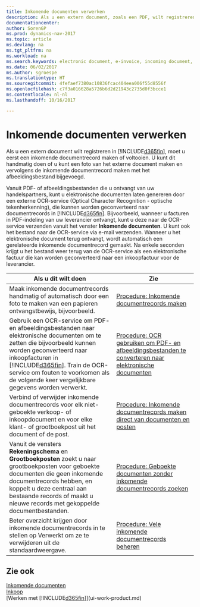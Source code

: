 ```yaml
---
title: Inkomende documenten verwerken
description: Als u een extern document, zoals een PDF, wilt registreren in Dynamics NAV, moet u eerst een inkomende documentrecord maken of voltooien.
documentationcenter: 
author: SorenGP
ms.prod: dynamics-nav-2017
ms.topic: article
ms.devlang: na
ms.tgt_pltfrm: na
ms.workload: na
ms.search.keywords: electronic document, e-invoice, incoming document, OCR, ecommerce, document exchange, import invoice
ms.date: 06/02/2017
ms.author: sgroespe
ms.translationtype: HT
ms.sourcegitcommit: 4fefaef7380ac10836fcac404eea006f55d8556f
ms.openlocfilehash: c7f3a016628a5726b6d2d21943c2735d0f3bcce1
ms.contentlocale: nl-nl
ms.lasthandoff: 10/16/2017

---
```

# <a name="processing-incoming-documents"></a>Inkomende documenten verwerken
Als u een extern document wilt registreren in [!INCLUDE[d365fin](includes/d365fin_md.md)], moet u eerst een inkomende documentrecord maken of voltooien. U kunt dit handmatig doen of u kunt een foto van het externe document maken en vervolgens de inkomende documentrecord maken met het afbeeldingsbestand bijgevoegd.

Vanuit PDF- of afbeeldingsbestanden die u ontvangt van uw handelspartners, kunt u elektronische documenten laten genereren door een externe OCR-service (Optical Character Recognition - optische tekenherkenning), die kunnen worden geconverteerd naar documentrecords in [!INCLUDE[d365fin](includes/d365fin_md.md)]. Bijvoorbeeld, wanneer u facturen in PDF-indeling van uw leverancier ontvangt, kunt u deze naar de OCR-service verzenden vanuit het venster **Inkomende documenten**. U kunt ook het bestand naar de OCR-service via e-mail verzenden. Wanneer u het elektronische document terug ontvangt, wordt automatisch een gerelateerde inkomende documentrecord gemaakt. Na enkele seconden krijgt u het bestand weer terug van de OCR-service als een elektronische factuur die kan worden geconverteerd naar een inkoopfactuur voor de leverancier.

| Als u dit wilt doen | Zie |
| --- | --- |
| Maak inkomende documentrecords handmatig of automatisch door een foto te maken van een papieren ontvangstbewijs, bijvoorbeeld. |[Procedure: Inkomende documentrecords maken](across-how-create-income-document-records.md) |
| Gebruik een OCR-service om PDF- en afbeeldingsbestanden naar elektronische documenten om te zetten die bijvoorbeeld kunnen worden geconverteerd naar inkoopfacturen in [!INCLUDE[d365fin](includes/d365fin_md.md)]. Train de OCR-service om fouten te voorkomen als de volgende keer vergelijkbare gegevens worden verwerkt. |[Procedure: OCR gebruiken om PDF- en afbeeldingsbestanden te converteren naar elektronische documenten](across-how-use-ocr-pdf-images-files.md) |
| Verbind of verwijder inkomende documentrecords voor elk niet-geboekte verkoop- of inkoopdocument en voor elke klant- of grootboekpost uit het document of de post. |[Procedure: Inkomende documentrecords maken direct van documenten en posten](across-how-connect-disconnect-income-document-records.md) |
| Vanuit de vensters **Rekeningschema** en **Grootboekposten** zoekt u naar grootboekposten voor geboekte documenten die geen inkomende documentrecords hebben, en koppelt u deze centraal aan bestaande records of maakt u nieuwe records met gekoppelde documentbestanden. |[Procedure: Geboekte documenten zonder inkomende documentrecords zoeken](across-how-find-posted-documents-without-income-document-records.md) |
| Beter overzicht krijgen door inkomende documentrecords in te stellen op Verwerkt om ze te verwijderen uit de standaardweergave. |[Procedure: Vele inkomende documentrecords beheren](across-how-manage-many-income-document-records.md) |

## <a name="see-also"></a>Zie ook
[Inkomende documenten](across-income-documents.md)  
[Inkoop](purchasing-manage-purchasing.md)  
[Werken met [!INCLUDE[d365fin](includes/d365fin_md.md)]](ui-work-product.md)

